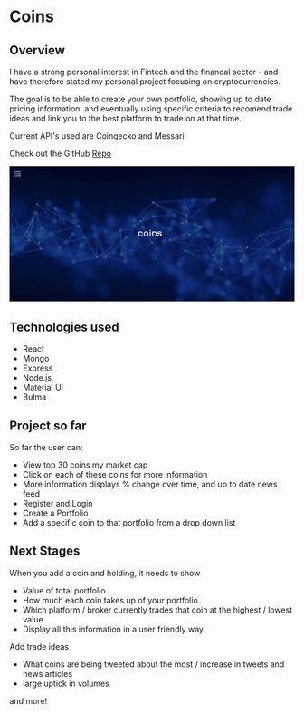 # Coins

## Overview
I have a strong personal interest in Fintech and the financal sector - and have therefore stated my personal project focusing on cryptocurrencies.

The goal is to be able to create your own portfolio, showing up to date pricing information, and eventually using specific criteria to recomend trade ideas and link you to the best platform to trade on at that time.

Current API's used are Coingecko and Messari

Check out the GitHub [Repo](https://github.com/jonnysfarmer/coin-project)

![Front-page](./coins/images/coins.gif)

## Technologies used
* React
* Mongo
* Express
* Node.js
* Material UI
* Bulma


## Project so far
So far the user can:

* View top 30 coins my market cap
* Click on each of these coins for more information
* More information displays % change over time, and up to date news feed
* Register and Login
* Create a Portfolio
* Add a specific coin to that portfolio from a drop down list

## Next Stages

When you add a coin and holding, it needs to show
* Value of total portfolio
* How much each coin takes up of your portfolio
* Which platform / broker currently trades that coin at the highest / lowest value
* Display all this information in a user friendly way

Add trade ideas
* What coins are being tweeted about the most / increase in tweets and news articles
* large uptick in volumes

and more!
